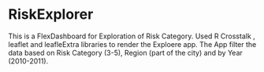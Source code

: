 # RiskExplorer
This is a FlexDashboard for Exploration of Risk Category.  Used R Crosstalk , leaflet and leafleExtra libraries to render the Exploere app. The App filter the data based on Risk Category (3-5), Region (part of the city) and by Year (2010-2011).
